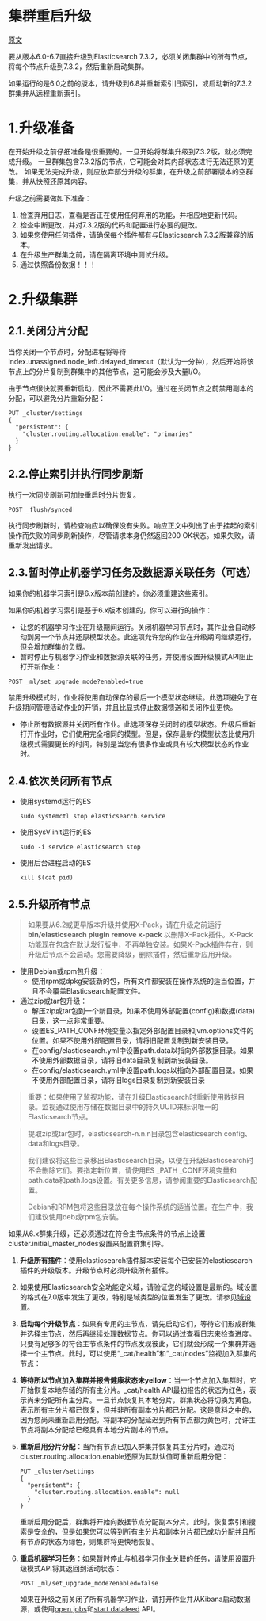 # 集群重启升级

[原文](https://www.elastic.co/guide/en/elasticsearch/reference/7.3/restart-upgrade.html)

要从版本6.0-6.7直接升级到Elasticsearch 7.3.2，必须关闭集群中的所有节点，将每个节点升级到7.3.2，然后重新启动集群。

如果运行的是6.0之前的版本，请升级到6.8并重新索引旧索引，或启动新的7.3.2群集并从远程重新索引。

# 1.升级准备
在开始升级之前仔细准备是很重要的。一旦开始将群集升级到7.3.2版，就必须完成升级。
一旦群集包含7.3.2版的节点，它可能会对其内部状态进行无法还原的更改。
如果无法完成升级，则应放弃部分升级的群集，在升级之前部署版本的空群集，并从快照还原其内容。

升级之前需要做如下准备：
1. 检查弃用日志，查看是否正在使用任何弃用的功能，并相应地更新代码。
2. 检查中断更改，并对7.3.2版的代码和配置进行必要的更改。
3. 如果您使用任何插件，请确保每个插件都有与Elasticsearch 7.3.2版兼容的版本。
4. 在升级生产群集之前，请在隔离环境中测试升级。
5. 通过快照备份数据！！！

# 2.升级集群

## 2.1.关闭分片分配

当你关闭一个节点时，分配进程将等待index.unassigned.node_left.delayed_timeout（默认为一分钟），然后开始将该节点上的分片复制到群集中的其他节点，这可能会涉及大量I/O。

由于节点很快就要重新启动，因此不需要此I/O。通过在关闭节点之前禁用副本的分配，可以避免分片重新分配：

```shell
PUT _cluster/settings
{
  "persistent": {
    "cluster.routing.allocation.enable": "primaries"
  }
}
```

## 2.2.停止索引并执行同步刷新

执行一次同步刷新可加快重启时分片恢复。

```shell
POST _flush/synced
```

执行同步刷新时，请检查响应以确保没有失败。响应正文中列出了由于挂起的索引操作而失败的同步刷新操作，尽管请求本身仍然返回200 OK状态。如果失败，请重新发出请求。

## 2.3.暂时停止机器学习任务及数据源关联任务（可选）

如果你的机器学习索引是6.x版本前创建的，你必须重建这些索引。

如果你的机器学习索引是基于6.x版本创建的，你可以进行的操作：

* 让您的机器学习作业在升级期间运行。关闭机器学习节点时，其作业会自动移动到另一个节点并还原模型状态。此选项允许您的作业在升级期间继续运行，但会增加群集的负载。
* 暂时停止与机器学习作业和数据源关联的任务，并使用设置升级模式API阻止打开新作业：

```
POST _ml/set_upgrade_mode?enabled=true
```

禁用升级模式时，作业将使用自动保存的最后一个模型状态继续。此选项避免了在升级期间管理活动作业的开销，并且比显式停止数据馈送和关闭作业更快。

* 停止所有数据源并关闭所有作业。此选项保存关闭时的模型状态。升级后重新打开作业时，它们使用完全相同的模型。但是，保存最新的模型状态比使用升级模式需要更长的时间，特别是当您有很多作业或具有较大模型状态的作业时。

## 2.4.依次关闭所有节点

* 使用systemd运行的ES

  ```shell
  sudo systemctl stop elasticsearch.service
  ```

* 使用SysV init运行的ES

  ```shell
  sudo -i service elasticsearch stop
  ```

* 使用后台进程启动的ES

  ```shell
  kill $(cat pid)
  ```

  

## 2.5.升级所有节点

> 如果要从6.2或更早版本升级并使用X-Pack，请在升级之前运行**bin/elasticsearch plugin remove x-pack** 以删除X-Pack插件。X-Pack功能现在包含在默认发行版中，不再单独安装。如果X-Pack插件存在，则升级后节点不会启动。您需要降级，删除插件，然后重新应用升级。

* 使用Debian或rpm包升级：
  * 使用rpm或dpkg安装新的包，所有文件都安装在操作系统的适当位置，并且不会覆盖Elasticsearch配置文件。
* 通过zip或tar包升级：
  * 解压zip或tar包到一个新目录，如果不使用外部配置(config)和数据(data)目录，这一点非常重要。
  * 设置ES_PATH_CONF环境变量以指定外部配置目录和jvm.options文件的位置。如果不使用外部配置目录，请将旧配置复制到新安装目录。
  * 在config/elasticsearch.yml中设置path.data以指向外部数据目录。如果不使用外部数据目录，请将旧data目录复制到新安装目录。
  * 在config/elasticsearch.yml中设置path.logs以指向外部配置目录。如果不使用外部配置目录，请将旧logs目录复制到新安装目录

> 重要：如果使用了监视功能，请在升级Elasticsearch时重新使用数据目录。监视通过使用存储在数据目录中的持久UUID来标识唯一的Elasticsearch节点。

> 提取zip或tar包时，elasticsearch-n.n.n目录包含elasticsearch config、data和logs目录。
>
> 我们建议将这些目录移出Elasticsearch目录，以便在升级Elasticsearch时不会删除它们。要指定新位置，请使用ES _PATH _CONF环境变量和path.data和path.logs设置。有关更多信息，请参阅重要的Elasticsearch配置。
>
> Debian和RPM包将这些目录放在每个操作系统的适当位置。在生产中，我们建议使用deb或rpm包安装。

如果从6.x群集升级，还必须通过在符合主节点条件的节点上设置cluster.initial_master_nodes设置来配置群集引导。

1. **升级所有插件**：使用elasticsearch插件脚本安装每个已安装的elasticsearch插件的升级版本。升级节点时必须升级所有插件。

2. 如果使用Elasticsearch安全功能定义域，请验证您的域设置是最新的。域设置的格式在7.0版中发生了更改，特别是域类型的位置发生了更改。请参见[域设置](https://www.elastic.co/guide/en/elasticsearch/reference/7.3/security-settings.html#realm-settings)。

3. **启动每个升级节点**：如果有专用的主节点，请先启动它们，等待它们形成群集并选择主节点，然后再继续处理数据节点。你可以通过查看日志来检查进度。只要有足够多的符合主节点条件的节点发现彼此，它们就会形成一个集群并选择一个主节点。此时，可以使用“\_cat/health”和“\_cat/nodes”监视加入群集的节点：

4. **等待所以节点加入集群并报告健康状态未yellow**：当一个节点加入集群时，它开始恢复本地存储的所有主分片。_cat/health API最初报告的状态为红色，表示尚未分配所有主分片。一旦节点恢复其本地分片，群集状态将切换为黄色，表示所有主分片都已恢复，但并非所有副本分片都已分配。这是意料之中的，因为您尚未重新启用分配。将副本的分配延迟到所有节点都为黄色时，允许主节点将副本分配给已经具有本地分片副本的节点。

5. **重新启用分片分配**：当所有节点已加入群集并恢复其主分片时，通过将cluster.routing.allocation.enable还原为其默认值可重新启用分配：

   ```
   PUT _cluster/settings
   {
     "persistent": {
       "cluster.routing.allocation.enable": null
     }
   }
   ```

   重新启用分配后，群集将开始向数据节点分配副本分片。此时，恢复索引和搜索是安全的，但是如果您可以等到所有主分片和副本分片都已成功分配并且所有节点的状态为绿色，则集群将更快地恢复。

6. **重启机器学习任务**：如果暂时停止与机器学习作业关联的任务，请使用设置升级模式API将其返回到活动状态：

   ```
   POST _ml/set_upgrade_mode?enabled=false
   ```

   如果在升级之前关闭了所有机器学习作业，请打开作业并从Kibana启动数据源，或使用[open jobs](https://www.elastic.co/guide/en/elasticsearch/reference/7.3/ml-open-job.html)和[start datafeed](https://www.elastic.co/guide/en/elasticsearch/reference/7.3/ml-start-datafeed.html) API。